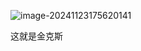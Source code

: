 ![image-20241123175620141](C:\Users\nianfeng\AppData\Roaming\Typora\typora-user-images\image-20241123175620141.png)

这就是金克斯
